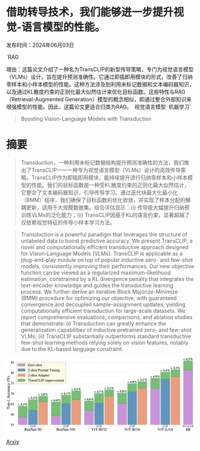 # 借助转导技术，我们能够进一步提升视觉-语言模型的性能。

发布时间：2024年06月03日

`RAG

理由：这篇论文介绍了一种名为TransCLIP的新型传导策略，专门为视觉语言模型（VLMs）设计，旨在提升预测准确性。它通过即插即用模块的形式，改善了归纳零样本和小样本模型的性能。这种方法涉及到利用未标记数据和文本编码器知识，以及通过KL散度约束的正则化最大似然估计来优化目标函数。这些特性与RAG（Retrieval-Augmented Generation）模型的概念相似，即通过整合外部知识来增强模型的性能。因此，这篇论文更适合归类为RAG。` `视觉语言模型` `机器学习`

> Boosting Vision-Language Models with Transduction

# 摘要

> Transduction，一种利用未标记数据结构提升预测准确性的方法，我们推出了TransCLIP——一种专为视觉语言模型（VLMs）设计的高效传导策略。TransCLIP作为即插即用模块，能持续提升流行归纳零样本和小样本模型的性能。我们的目标函数是一种受KL散度约束的正则化最大似然估计，它整合了文本编码器知识，引导传导学习。通过迭代块最大化最小化（BMM）程序，我们确保了目标函数的优化收敛，并实现了样本分配的解耦更新，适用于大规模数据集。综合评估显示：(i) 传导能大幅提升归纳预训练VLMs的泛化能力；(ii) TransCLIP因基于KL的语言约束，显著超越了仅依赖视觉特征的传导小样本学习方法。

> Transduction is a powerful paradigm that leverages the structure of unlabeled data to boost predictive accuracy. We present TransCLIP, a novel and computationally efficient transductive approach designed for Vision-Language Models (VLMs). TransCLIP is applicable as a plug-and-play module on top of popular inductive zero- and few-shot models, consistently improving their performances. Our new objective function can be viewed as a regularized maximum-likelihood estimation, constrained by a KL divergence penalty that integrates the text-encoder knowledge and guides the transductive learning process. We further derive an iterative Block Majorize-Minimize (BMM) procedure for optimizing our objective, with guaranteed convergence and decoupled sample-assignment updates, yielding computationally efficient transduction for large-scale datasets. We report comprehensive evaluations, comparisons, and ablation studies that demonstrate: (i) Transduction can greatly enhance the generalization capabilities of inductive pretrained zero- and few-shot VLMs; (ii) TransCLIP substantially outperforms standard transductive few-shot learning methods relying solely on vision features, notably due to the KL-based language constraint.

![借助转导技术，我们能够进一步提升视觉-语言模型的性能。](../../../paper_images/2406.01837/x1.png)

[Arxiv](https://arxiv.org/abs/2406.01837)